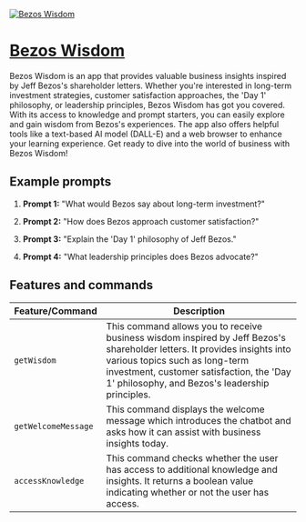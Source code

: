 [![Bezos Wisdom](https://files.oaiusercontent.com/file-nXoJgEfVP3pPNOrAcJ8ZHsur?se=2123-10-18T05%3A40%3A57Z&sp=r&sv=2021-08-06&sr=b&rscc=max-age%3D31536000%2C%20immutable&rscd=attachment%3B%20filename%3D95da09db-ffc0-4afe-8c66-5a7a261e4e2c.png&sig=DZjPvsPuB1AMYkXPNOVpQk4Ln6sJZhFGkTOzJsIpyXE%3D)](https://chat.openai.com/g/g-kkI64OhuF-bezos-wisdom)

# [Bezos Wisdom](https://chat.openai.com/g/g-kkI64OhuF-bezos-wisdom)

Bezos Wisdom is an app that provides valuable business insights inspired by Jeff Bezos's shareholder letters. Whether you're interested in long-term investment strategies, customer satisfaction approaches, the 'Day 1' philosophy, or leadership principles, Bezos Wisdom has got you covered. With its access to knowledge and prompt starters, you can easily explore and gain wisdom from Bezos's experiences. The app also offers helpful tools like a text-based AI model (DALL-E) and a web browser to enhance your learning experience. Get ready to dive into the world of business with Bezos Wisdom!

## Example prompts

1. **Prompt 1:** "What would Bezos say about long-term investment?"

2. **Prompt 2:** "How does Bezos approach customer satisfaction?"

3. **Prompt 3:** "Explain the 'Day 1' philosophy of Jeff Bezos."

4. **Prompt 4:** "What leadership principles does Bezos advocate?"

## Features and commands

| Feature/Command | Description |
| --- | --- |
| `getWisdom` | This command allows you to receive business wisdom inspired by Jeff Bezos's shareholder letters. It provides insights into various topics such as long-term investment, customer satisfaction, the 'Day 1' philosophy, and Bezos's leadership principles. |
| `getWelcomeMessage` | This command displays the welcome message which introduces the chatbot and asks how it can assist with business insights today. |
| `accessKnowledge` | This command checks whether the user has access to additional knowledge and insights. It returns a boolean value indicating whether or not the user has access. |